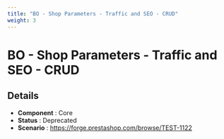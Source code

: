 ```yaml
---
title: "BO - Shop Parameters - Traffic and SEO - CRUD"
weight: 3
---
```


# BO - Shop Parameters - Traffic and SEO - CRUD
## Details
* **Component** : Core
* **Status** : Deprecated
* **Scenario** : https://forge.prestashop.com/browse/TEST-1122

